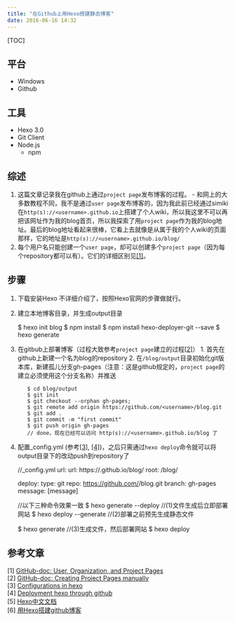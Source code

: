 ```yaml
---
title: "在Github上用Hexo搭建静态博客"
date: 2016-06-16 14:32
---
```


[TOC]

## 平台
  - Windows
  - Github

## 工具
  - Hexo 3.0
  - Git Client
  - Node.js 
  	- npm

## 综述 
  1. 这篇文章记录我在github上通过`project page`发布博客的过程。
	- 和网上的大多数教程不同，我不是通过`user page`发布博客的，因为我此前已经通过simiki在`http(s)://<username>.github.io`上搭建了个人wiki，所以我这里不可以再把该网址作为我的blog首页，所以我探索了用`project page`作为我的blog地址。最后的blog地址看起来很棒，它看上去就像是从属于我的个人wiki的页面那样，它的地址是`http(s)://<username>.github.io/blog/`
  2. 每个用户名只能创建一个`user page`，却可以创建多个`project page`（因为每个repository都可以有）。它们的详细区别见[[1]][reference]。

## 步骤
  1. 下载安装Hexo
  	不详细介绍了，按照Hexo官网的步骤做就行。
  2. 建立本地博客目录，并生成output目录
  	
	  	$ hexo init blog
	  	$ npm install
	  	$ npm install hexo-deployer-git --save
	  	$ hexo generate
  	
  3. 在gitbub上部署博客（过程大致参考`project page`建立的过程[[2]][reference]）
  	1. 首先在github上新建一个名为blog的repository
  	2. 在`/blog/output`目录初始化git版本库，新建孤儿分支gh-pages（注意：这是github规定的，`project page`的建立必须使用这个分支名称）并推送
	
			$ cd blog/output
			$ git init
			$ git checkout --orphan gh-pages;
			$ git remote add origin https://github.com/<username>/blog.git
			$ git add .
			$ git commit -m "first commit"
			$ git push origin gh-pages
			// done，现在已经可以访问 http(s)://<username>.github.io/blog 了
	
  4. 配置_config.yml (参考[[3]][reference], [[4]][reference])，之后只需通过`hexo deploy`命令就可以将output目录下的改动push到repository了
  
		//_config.yml
		url:
		url: https://<username>.github.io/blog/
		root: /blog/

		deploy:
		type: git
		repo: https://github.com/<username>/blog.git
		branch: gh-pages
		message: [message]


		//以下三种命令效果一致
		$ hexo generate --deploy //(1)文件生成后立即部署网站
		$ hexo deploy --generate //(2)部署之前预先生成静态文件

		$ hexo generate //(3)生成文件，然后部署网站
		$ hexo deploy 
  
## 参考文章
  \[1\] [GitHub-doc: User, Organization, and Project Pages][user-organization-and-project-pages]  
  \[2\] [GitHub-doc: Creating Project Pages manually][creating-project-pages]  
  \[3\] [Configurations in hexo][configuration]  
  \[4\] [Deployment hexo through github][deployment]  
  \[5\] [Hexo中文文档][hexo]  
  \[6\] [用Hexo搭建github博客][shareHub]  

[reference]: #_5
[user-organization-and-project-pages]: https://help.github.com/articles/user-organization-and-project-pages/
[creating-project-pages]: https://help.github.com/articles/creating-project-pages-manually/
[configuration]: https://hexo.io/zh-cn/docs/configuration.html
[deployment]: https://hexo.io/zh-cn/docs/deployment.html
[hexo]: https://hexo.io/zh-cn/
[shareHub]: http://blog.xiaohansong.com/2015/06/17/用hexo搭建github博客/









